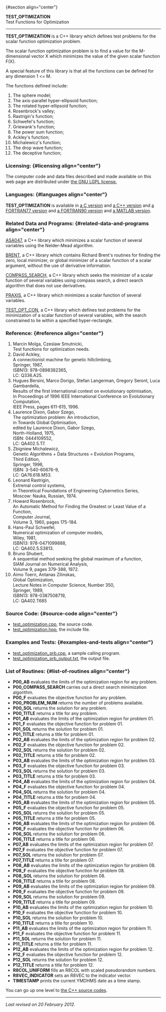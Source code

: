  {#section align="center"}

**TEST\_OPTIMIZATION**\
Test Functions for Optimization

------------------------------------------------------------------------

**TEST\_OPTIMIZATION** is a C++ library which defines test problems for
the scalar function optimization problem.

The scalar function optimization problem is to find a value for the
M-dimensional vector X which minimizes the value of the given scalar
function F(X).

A special feature of this library is that all the functions can be
defined for any dimension 1 &lt;= M.

The functions defined include:

1.  The sphere model;
2.  The axis-parallel hyper-ellipsoid function;
3.  The rotated hyper-ellipsoid function;
4.  Rosenbrock's valley;
5.  Rastrigin's function;
6.  Schwefel's function;
7.  Griewank's function;
8.  The power sum function;
9.  Ackley's function;
10. Michalewicz's function;
11. The drop wave function;
12. The deceptive function;

### Licensing: {#licensing align="center"}

The computer code and data files described and made available on this
web page are distributed under [the GNU LGPL
license.](../../txt/gnu_lgpl.txt)

### Languages: {#languages align="center"}

**TEST\_OPTIMIZATION** is available in [a C
version](../../c_src/test_optimization/test_optimization.html) and [a
C++ version](../../cpp_src/test_optimization/test_optimization.html) and
[a FORTRAN77
version](../../f77_src/test_optimization/test_optimization.html) and [a
FORTRAN90 version](../../f_src/test_optimization/test_optimization.html)
and [a MATLAB
version](../../m_src/test_optimization/test_optimization.html).

### Related Data and Programs: {#related-data-and-programs align="center"}

[ASA047](../../cpp_src/asa047/asa047.html), a C++ library which
minimizes a scalar function of several variables using the Nelder-Mead
algorithm.

[BRENT](../../cpp_src/brent/brent.html), a C++ library which contains
Richard Brent's routines for finding the zero, local minimizer, or
global minimizer of a scalar function of a scalar argument, without the
use of derivative information.

[COMPASS\_SEARCH](../../cpp_src/compass_search/compass_search.html), a
C++ library which seeks the minimizer of a scalar function of several
variables using compass search, a direct search algorithm that does not
use derivatives.

[PRAXIS](../../cpp_src/praxis/praxis.html), a C++ library which
minimizes a scalar function of several variables.

[TEST\_OPT\_CON](../../cpp_src/test_opt_con/test_opt_con.html), a C++
library which defines test problems for the minimization of a scalar
function of several variables, with the search constrained to lie within
a specified hyper-rectangle.

### Reference: {#reference align="center"}

1.  Marcin Molga, Czeslaw Smutnicki,\
    Test functions for optimization needs.
2.  David Ackley,\
    A connectionist machine for genetic hillclimbing,\
    Springer, 1987,\
    ISBN13: 978-0898382365,\
    LC: Q336.A25.
3.  Hugues Bersini, Marco Dorigo, Stefan Langerman, Gregory Seront, Luca
    Gambardella,\
    Results of the first international contest on evolutionary
    optimisation,\
    In Proceedings of 1996 IEEE International Conference on Evolutionary
    Computation,\
    IEEE Press, pages 611-615, 1996.
4.  Laurence Dixon, Gabor Szego,\
    The optimization problem: An introduction,\
    in Towards Global Optimisation,\
    edited by Laurence Dixon, Gabor Szego,\
    North-Holland, 1975,\
    ISBN: 0444109552,\
    LC: QA402.5.T7.
5.  Zbigniew Michalewicz,\
    Genetic Algorithms + Data Structures = Evolution Programs,\
    Third Edition,\
    Springer, 1996,\
    ISBN: 3-540-60676-9,\
    LC: QA76.618.M53.
6.  Leonard Rastrigin,\
    Extremal control systems,\
    in Theoretical Foundations of Engineering Cybernetics Series,\
    Moscow: Nauka, Russian, 1974.
7.  Howard Rosenbrock,\
    An Automatic Method for Finding the Greatest or Least Value of a
    Function,\
    Computer Journal,\
    Volume 3, 1960, pages 175-184.
8.  Hans-Paul Schwefel,\
    Numerical optimization of computer models,\
    Wiley, 1981,\
    ISBN13: 978-0471099888,\
    LC: QA402.5.S3813.
9.  Bruno Shubert,\
    A sequential method seeking the global maximum of a function,\
    SIAM Journal on Numerical Analysis,\
    Volume 9, pages 379-388, 1972.
10. Aimo Toern, Antanas Zilinskas,\
    Global Optimization,\
    Lecture Notes in Computer Science, Number 350,\
    Springer, 1989,\
    ISBN13: 978-0387508719,\
    LC: QA402.T685

### Source Code: {#source-code align="center"}

-   [test\_optimization.cpp](test_optimization.cpp), the source code.
-   [test\_optimization.hpp](test_optimization.hpp), the include file.

### Examples and Tests: {#examples-and-tests align="center"}

-   [test\_optimization\_prb.cpp](test_optimization_prb.cpp), a sample
    calling program.
-   [test\_optimization\_prb\_output.txt](test_optimization_prb_output.txt),
    the output file.

### List of Routines: {#list-of-routines align="center"}

-   **P00\_AB** evaluates the limits of the optimization region for any
    problem.
-   **P00\_COMPASS\_SEARCH** carries out a direct search minimization
    algorithm.
-   **P00\_F** evaluates the objective function for any problem.
-   **P00\_PROBLEM\_NUM** returns the number of problems available.
-   **P00\_SOL** returns the solution for any problem.
-   **P00\_TITLE** returns a title for any problem.
-   **P01\_AB** evaluates the limits of the optimization region for
    problem 01.
-   **P01\_F** evaluates the objective function for problem 01.
-   **P01\_SOL** returns the solution for problem 01.
-   **P01\_TITLE** returns a title for problem 01.
-   **P02\_AB** evaluates the limits of the optimization region for
    problem 02.
-   **P02\_F** evaluates the objective function for problem 02.
-   **P02\_SOL** returns the solution for problem 02.
-   **P02\_TITLE** returns a title for problem 02.
-   **P03\_AB** evaluates the limits of the optimization region for
    problem 03.
-   **P03\_F** evaluates the objective function for problem 03.
-   **P03\_SOL** returns the solution for problem 03.
-   **P03\_TITLE** returns a title for problem 03.
-   **P04\_AB** evaluates the limits of the optimization region for
    problem 04.
-   **P04\_F** evaluates the objective function for problem 04.
-   **P04\_SOL** returns the solution for problem 04.
-   **P04\_TITLE** returns a title for problem 04.
-   **P05\_AB** evaluates the limits of the optimization region for
    problem 05.
-   **P05\_F** evaluates the objective function for problem 05.
-   **P05\_SOL** returns the solution for problem 05.
-   **P05\_TITLE** returns a title for problem 05.
-   **P06\_AB** evaluates the limits of the optimization region for
    problem 06.
-   **P06\_F** evaluates the objective function for problem 06.
-   **P06\_SOL** returns the solution for problem 06.
-   **P06\_TITLE** returns a title for problem 06.
-   **P07\_AB** evaluates the limits of the optimization region for
    problem 07.
-   **P07\_F** evaluates the objective function for problem 07.
-   **P07\_SOL** returns the solution for problem 07.
-   **P07\_TITLE** returns a title for problem 07.
-   **P08\_AB** evaluates the limits of the optimization region for
    problem 08.
-   **P08\_F** evaluates the objective function for problem 08.
-   **P08\_SOL** returns the solution for problem 08.
-   **P08\_TITLE** returns a title for problem 08.
-   **P09\_AB** evaluates the limits of the optimization region for
    problem 09.
-   **P09\_F** evaluates the objective function for problem 09.
-   **P09\_SOL** returns the solution for problem 09.
-   **P09\_TITLE** returns a title for problem 09.
-   **P10\_AB** evaluates the limits of the optimization region for
    problem 10.
-   **P10\_F** evaluates the objective function for problem 10.
-   **P10\_SOL** returns the solution for problem 10.
-   **P10\_TITLE** returns a title for problem 10.
-   **P11\_AB** evaluates the limits of the optimization region for
    problem 11.
-   **P11\_F** evaluates the objective function for problem 11.
-   **P11\_SOL** returns the solution for problem 11.
-   **P11\_TITLE** returns a title for problem 11.
-   **P12\_AB** evaluates the limits of the optimization region for
    problem 12.
-   **P12\_F** evaluates the objective function for problem 12.
-   **P12\_SOL** returns the solution for problem 12.
-   **P12\_TITLE** returns a title for problem 12.
-   **R8COL\_UNIFORM** fills an R8COL with scaled pseudorandom numbers.
-   **R8VEC\_INDICATOR** sets an R8VEC to the indicator vector.
-   **TIMESTAMP** prints the current YMDHMS date as a time stamp.

You can go up one level to [the C++ source codes](../cpp_src.html).

------------------------------------------------------------------------

*Last revised on 20 February 2012.*
